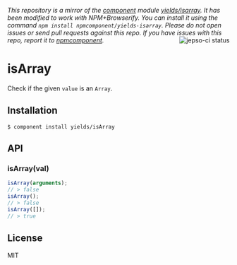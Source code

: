 *This repository is a mirror of the [component](http://component.io) module [yields/isarray](http://github.com/yields/isarray). It has been modified to work with NPM+Browserify. You can install it using the command `npm install npmcomponent/yields-isarray`. Please do not open issues or send pull requests against this repo. If you have issues with this repo, report it to [npmcomponent](https://github.com/airportyh/npmcomponent).*
<a href="https://jepso-ci.com/yields/isArray">
  <img src="https://jepso-ci.com/yields/isArray.svg" align="right" alt="jepso-ci status" />
</a>
# isArray

  Check if the given `value` is an `Array`.

## Installation

    $ component install yields/isArray

## API

### isArray(val)

```javascript
isArray(arguments);
// > false
isArray();
// > false
isArray([]);
// > true
```

## License

  MIT
